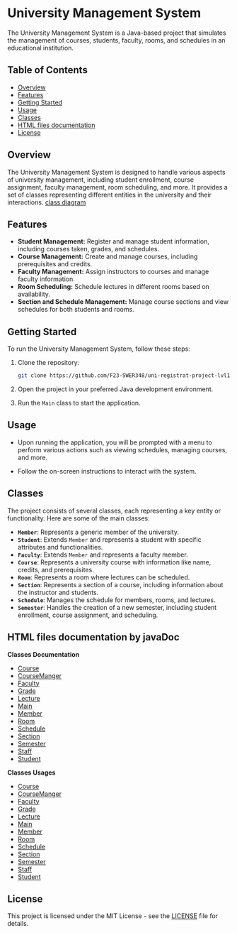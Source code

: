 # University Management System

The University Management System is a Java-based project that simulates the management of courses, students, faculty, rooms, and schedules in an educational institution.

## Table of Contents

- [Overview](#overview)
- [Features](#features)
- [Getting Started](#getting-started)
- [Usage](#usage)
- [Classes](#classes)
- [HTML files documentation](#html-files-documentation)
- [License](#license)

## Overview

The University Management System is designed to handle various aspects of university management, including student enrollment, course assignment, faculty management, room scheduling, and more. It provides a set of classes representing different entities in the university and their interactions.
[class diagram](https://github.com/F23-SWER348/uni-registrat-project-lvl100/uni_class_diagram.png)

## Features

- **Student Management:** Register and manage student information, including courses taken, grades, and schedules.
- **Course Management:** Create and manage courses, including prerequisites and credits.
- **Faculty Management:** Assign instructors to courses and manage faculty information.
- **Room Scheduling:** Schedule lectures in different rooms based on availability.
- **Section and Schedule Management:** Manage course sections and view schedules for both students and rooms.

## Getting Started

To run the University Management System, follow these steps:

1. Clone the repository:

    ```bash
    git clone https://github.com/F23-SWER348/uni-registrat-project-lvl100
    ```

2. Open the project in your preferred Java development environment.

3. Run the `Main` class to start the application.

## Usage

- Upon running the application, you will be prompted with a menu to perform various actions such as viewing schedules, managing courses, and more.

- Follow the on-screen instructions to interact with the system.

## Classes

The project consists of several classes, each representing a key entity or functionality. Here are some of the main classes:

- **`Member`**: Represents a generic member of the university.
- **`Student`**: Extends `Member` and represents a student with specific attributes and functionalities.
- **`Faculty`**: Extends `Member` and represents a faculty member.
- **`Course`**: Represents a university course with information like name, credits, and prerequisites.
- **`Room`**: Represents a room where lectures can be scheduled.
- **`Section`**: Represents a section of a course, including information about the instructor and students.
- **`Schedule`**: Manages the schedule for members, rooms, and lectures.
- **`Semester`**: Handles the creation of a new semester, including student enrollment, course assignment, and scheduling.

## HTML files documentation by javaDoc
**Classes Documentation**
- [Course](https://github.com/F23-SWER348/uni-registrat-project-lvl100/blob/master/javaDoc/com/swer348/Course.java)
- [CourseManger](https://github.com/F23-SWER348/uni-registrat-project-lvl100/blob/master/javaDoc/com/swer348/Course.java)
- [Faculty](https://github.com/F23-SWER348/uni-registrat-project-lvl100/blob/master/JavaDoccom/swer348/Course.java)
- [Grade](https://github.com/F23-SWER348/uni-registrat-project-lvl100/blob/master/javaDoc/com/swer348/Course.java)
- [Lecture](https://github.com/F23-SWER348/uni-registrat-project-lvl100/blob/master/javaDoc/com/swer348/Course.java)
- [Main](https://github.com/F23-SWER348/uni-registrat-project-lvl100/blob/master/javaDoc/com/swer348/Course.java)
- [Member](https://github.com/F23-SWER348/uni-registrat-project-lvl100/blob/master/javaDoc/com/swer348/Course.java)
- [Room](https://github.com/F23-SWER348/uni-registrat-project-lvl100/blob/master/javaDoc/com/swer348/Course.java)
- [Schedule](https://github.com/F23-SWER348/uni-registrat-project-lvl100/blob/master/javaDoc/com/swer348/Course.java)
- [Section](https://github.com/F23-SWER348/uni-registrat-project-lvl100/blob/master/javaDoc/com/swer348/Course.java)
- [Semester](https://github.com/F23-SWER348/uni-registrat-project-lvl100/blob/master/javaDoc/com/swer348/Course.java)
- [Staff](https://github.com/F23-SWER348/uni-registrat-project-lvl100/blob/master/javaDoc/com/swer348/Course.java)
- [Student](https://github.com/F23-SWER348/uni-registrat-project-lvl100/blob/master/javaDoc/com/swer348/Course.java)

**Classes Usages**
- [Course](https://github.com/F23-SWER348/uni-registrat-project-lvl100/blob/master/javaDoc/com/swer348/class-use/Course.java)
- [CourseManger](https://github.com/F23-SWER348/uni-registrat-project-lvl100/blob/master/javaDoc/com/swer348/class-use/Course.java)
- [Faculty](https://github.com/F23-SWER348/uni-registrat-project-lvl100/blob/master/JavaDoccom/swer348/class-use/Course.java)
- [Grade](https://github.com/F23-SWER348/uni-registrat-project-lvl100/blob/master/javaDoc/com/swer348/class-use/Course.java)
- [Lecture](https://github.com/F23-SWER348/uni-registrat-project-lvl100/blob/master/javaDoc/com/swer348/class-use/Course.java)
- [Main](https://github.com/F23-SWER348/uni-registrat-project-lvl100/blob/master/javaDoc/com/swer348/class-use/Course.java)
- [Member](https://github.com/F23-SWER348/uni-registrat-project-lvl100/blob/master/javaDoc/com/swer348/class-use/Course.java)
- [Room](https://github.com/F23-SWER348/uni-registrat-project-lvl100/blob/master/javaDoc/com/swer348/class-use/Course.java)
- [Schedule](https://github.com/F23-SWER348/uni-registrat-project-lvl100/blob/master/javaDoc/com/swer348/class-use/Course.java)
- [Section](https://github.com/F23-SWER348/uni-registrat-project-lvl100/blob/master/javaDoc/com/swer348/class-use/Course.java)
- [Semester](https://github.com/F23-SWER348/uni-registrat-project-lvl100/blob/master/javaDoc/com/swer348/class-use/Course.java)
- [Staff](https://github.com/F23-SWER348/uni-registrat-project-lvl100/blob/master/javaDoc/com/swer348/class-use/Course.java)
- [Student](https://github.com/F23-SWER348/uni-registrat-project-lvl100/blob/master/javaDoc/com/swer348/class-use/Course.java)


## License

This project is licensed under the MIT License - see the [LICENSE](LICENSE) file for details.
